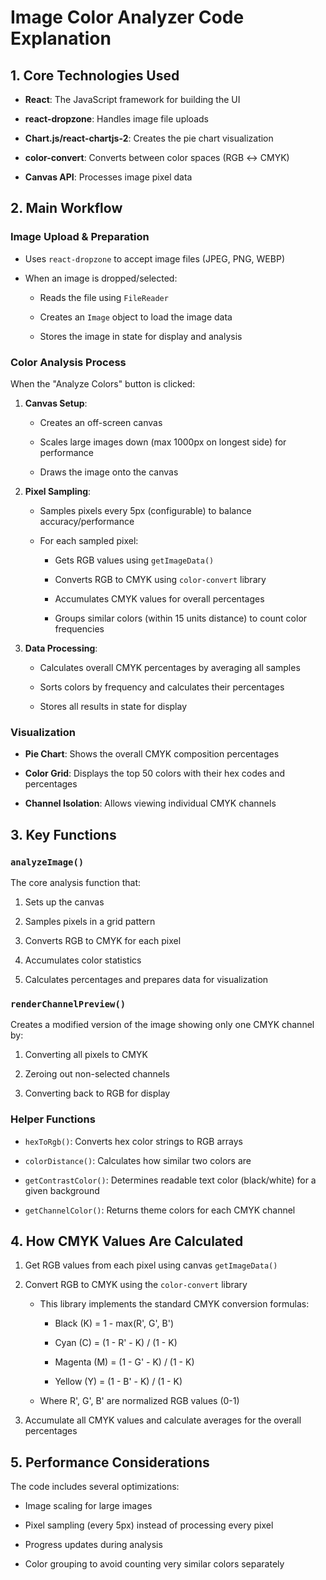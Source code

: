 # Image Color Analyzer Code Explanation

## 1. Core Technologies Used

- **React**: The JavaScript framework for building the UI
    
- **react-dropzone**: Handles image file uploads
    
- **Chart.js/react-chartjs-2**: Creates the pie chart visualization
    
- **color-convert**: Converts between color spaces (RGB ↔ CMYK)
    
- **Canvas API**: Processes image pixel data
    

## 2. Main Workflow

### Image Upload & Preparation

- Uses `react-dropzone` to accept image files (JPEG, PNG, WEBP)
    
- When an image is dropped/selected:
    
    - Reads the file using `FileReader`
        
    - Creates an `Image` object to load the image data
        
    - Stores the image in state for display and analysis
        

### Color Analysis Process

When the "Analyze Colors" button is clicked:

1. **Canvas Setup**:
    
    - Creates an off-screen canvas
        
    - Scales large images down (max 1000px on longest side) for performance
        
    - Draws the image onto the canvas
        
2. **Pixel Sampling**:
    
    - Samples pixels every 5px (configurable) to balance accuracy/performance
        
    - For each sampled pixel:
        
        - Gets RGB values using `getImageData()`
            
        - Converts RGB to CMYK using `color-convert` library
            
        - Accumulates CMYK values for overall percentages
            
        - Groups similar colors (within 15 units distance) to count color frequencies
            
3. **Data Processing**:
    
    - Calculates overall CMYK percentages by averaging all samples
        
    - Sorts colors by frequency and calculates their percentages
        
    - Stores all results in state for display
        

### Visualization

- **Pie Chart**: Shows the overall CMYK composition percentages
    
- **Color Grid**: Displays the top 50 colors with their hex codes and percentages
    
- **Channel Isolation**: Allows viewing individual CMYK channels
    

## 3. Key Functions

### `analyzeImage()`

The core analysis function that:

1. Sets up the canvas
    
2. Samples pixels in a grid pattern
    
3. Converts RGB to CMYK for each pixel
    
4. Accumulates color statistics
    
5. Calculates percentages and prepares data for visualization
    

### `renderChannelPreview()`

Creates a modified version of the image showing only one CMYK channel by:

1. Converting all pixels to CMYK
    
2. Zeroing out non-selected channels
    
3. Converting back to RGB for display
    

### Helper Functions

- `hexToRgb()`: Converts hex color strings to RGB arrays
    
- `colorDistance()`: Calculates how similar two colors are
    
- `getContrastColor()`: Determines readable text color (black/white) for a given background
    
- `getChannelColor()`: Returns theme colors for each CMYK channel
    

## 4. How CMYK Values Are Calculated

1. Get RGB values from each pixel using canvas `getImageData()`
    
2. Convert RGB to CMYK using the `color-convert` library
    
    - This library implements the standard CMYK conversion formulas:
        
        - Black (K) = 1 - max(R', G', B')
            
        - Cyan (C) = (1 - R' - K) / (1 - K)
            
        - Magenta (M) = (1 - G' - K) / (1 - K)
            
        - Yellow (Y) = (1 - B' - K) / (1 - K)
            
    - Where R', G', B' are normalized RGB values (0-1)
        
3. Accumulate all CMYK values and calculate averages for the overall percentages
    

## 5. Performance Considerations

The code includes several optimizations:

- Image scaling for large images
    
- Pixel sampling (every 5px) instead of processing every pixel
    
- Progress updates during analysis
    
- Color grouping to avoid counting very similar colors separately
    
